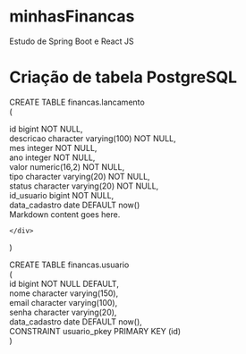 # minhasFinancas
Estudo de Spring Boot e React JS



# Criação de tabela PostgreSQL

CREATE TABLE financas.lancamento  <br />
( <br />
    <div style="margin-right: 30px;">
     id bigint NOT NULL, <br />
        descricao character varying(100) NOT NULL, <br />
        mes integer NOT NULL, <br />
        ano integer NOT NULL, <br />
        valor numeric(16,2) NOT NULL, <br />
        tipo character varying(20) NOT NULL, <br />
        status character varying(20) NOT NULL, <br />
        id_usuario bigint NOT NULL, <br />
        data_cadastro date DEFAULT now() <br />
    Markdown content goes here.

    </div>
) <br />

CREATE TABLE financas.usuario <br />
( <br />
    id bigint NOT NULL DEFAULT, <br />
    nome character varying(150), <br />
    email character varying(100), <br />
    senha character varying(20), <br />
    data_cadastro date DEFAULT now(), <br />
    CONSTRAINT usuario_pkey PRIMARY KEY (id) <br />
)
